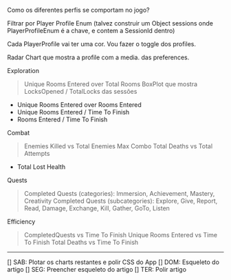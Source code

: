 Como os diferentes perfis se comportam no jogo?

Filtrar por Player Profile Enum (talvez construir um Object sessions onde PlayerProfileEnum é a chave, e contem a SessionId dentro)

Cada PlayerProfile vai ter uma cor.
Vou fazer o toggle dos profiles.

Radar Chart que mostra a profile com a media. das preferences.

Exploration
> Unique Rooms Entered over Total Rooms
> BoxPlot que mostra LocksOpened / TotalLocks das sessões
- Unique Rooms Entered over Rooms Entered
- Unique Rooms Entered / Time To Finish
- Rooms Entered / Time To Finish

Combat
> Enemies Killed vs Total Enemies
> Max Combo
> Total Deaths vs Total Attempts
- Total Lost Health

Quests
> Completed Quests (categories): Immersion, Achievement, Mastery, Creativity
> Completed Quests (subcategories): Explore, Give, Report, Read, Damage, Exchange, Kill, Gather, GoTo, Listen

Efficiency
> CompletedQuests vs Time To Finish
> Unique Rooms Entered vs Time To Finish
> Total Deaths vs Time To Finish

--------



[] SAB: Plotar os charts restantes e polir CSS do App
[] DOM: Esqueleto do artigo
[] SEG: Preencher esqueleto do artigo
[] TER: Polir artigo
